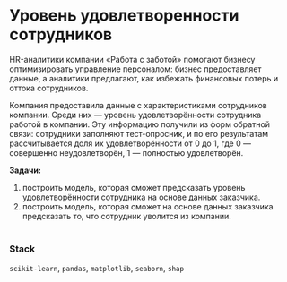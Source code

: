# Уровень удовлетворенности сотрудников

HR-аналитики компании «Работа с заботой» помогают бизнесу оптимизировать управление персоналом: бизнес предоставляет данные, а аналитики предлагают, как избежать финансовых потерь и оттока сотрудников.

Компания предоставила данные с характеристиками сотрудников компании. Среди них — уровень удовлетворённости сотрудника работой в компании. Эту информацию получили из форм обратной связи: сотрудники заполняют тест-опросник, и по его результатам рассчитывается доля их удовлетворённости от 0 до 1, где 0 — совершенно неудовлетворён, 1 — полностью удовлетворён. 

**Задачи:**
1. построить модель, которая сможет предсказать уровень удовлетворённости сотрудника на основе данных заказчика.
2. построить модель, которая сможет на основе данных заказчика предсказать то, что сотрудник уволится из компании.
<br><br>

### Stack
`scikit-learn`, `pandas`, `matplotlib`, `seaborn`, `shap`